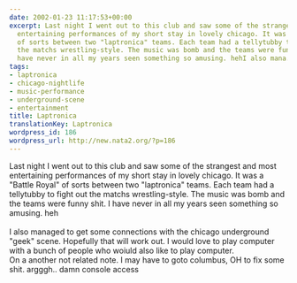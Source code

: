 ```yaml
---
date: 2002-01-23 11:17:53+00:00
excerpt: Last night I went out to this club and saw some of the strangest and most
  entertaining performances of my short stay in lovely chicago. It was a "Battle Royal"
  of sorts between two "laptronica" teams. Each team had a tellytubby to fight out
  the matchs wrestling-style. The music was bomb and the teams were funny shit. I
  have never in all my years seen something so amusing. hehI also mana...
tags:
- laptronica
- chicago-nightlife
- music-performance
- underground-scene
- entertainment
title: Laptronica
translationKey: Laptronica
wordpress_id: 186
wordpress_url: http://new.nata2.org/?p=186
---
```


Last night I went out to this club and saw some of the strangest and most entertaining performances of my short stay in lovely chicago. It was a "Battle Royal" of sorts between two "laptronica" teams. Each team had a tellytubby to fight out the matchs wrestling-style. The music was bomb and the teams were funny shit. I have never in all my years seen something so amusing. heh<br/><br/>I also managed to get some connections with the chicago underground "geek" scene. Hopefully that will work out. I would love to play computer with a bunch of people who woiuld also like to play computer. <br/>On a another not related note. I may have to goto columbus, OH to fix some shit. argggh.. damn console access